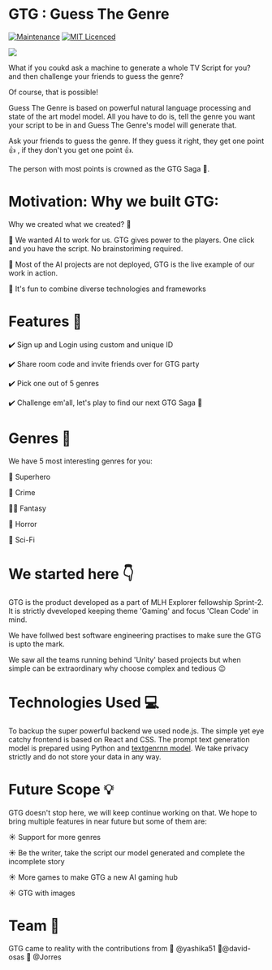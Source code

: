 # GTG : Guess The Genre

[![Maintenance](https://img.shields.io/badge/Maintained%3F-yes-green.svg)](https://github.com/sprint2-gamedev/game-sprint/commits/master)
[![MIT Licenced](https://img.shields.io/badge/License-MIT-blue.svg)](https://github.com/sprint2-gamedev/game-sprint/blob/master/LICENSE)


<img src="https://github.com/MLH-Sprint-1/mlh-sprint-1/blob/master/GTG.png"/>


What if you coukd ask a machine to generate a whole TV Script for you? and then challenge your friends to guess the genre?


Of course, that is possible! 

Guess The Genre is based on powerful natural language processing and state of the art model model. All you have to do is, tell the genre you want your script to be in and Guess The Genre's model will generate that. 

Ask your friends to guess the genre. 
If they guess it right, they get one point :+1: , if they don't you get one point :+1:. 

The person with most points is crowned as the GTG Saga :crown:.


# Motivation: Why we built GTG:

Why we created what we created? 🤔

:thought_balloon: We wanted AI to work for us. GTG gives power to the players. One click and you have the script. No brainstoriming required.

:thought_balloon: Most of the AI projects are not deployed, GTG is the live example of our work in action.

:thought_balloon: It's fun to combine diverse technologies and frameworks


# Features 🔮

✔️ Sign up and Login using custom and unique ID

✔️ Share room code and invite friends over for GTG party

✔️ Pick one out of 5 genres

✔️ Challenge em'all, let's play to find our next GTG Saga :crown: 


# Genres :moyai:

We have 5 most interesting genres for you:

:cop: Superhero

:gun: Crime

:bride_with_veil: Fantasy

:ghost: Horror

:volcano: Sci-Fi


# We started here 👇

GTG is the product developed as a part of MLH Explorer fellowship Sprint-2. It is strictly dveveloped keeping theme 'Gaming' and focus 'Clean Code' in mind.

We have follwed best software engineering practises to make sure the GTG is upto the mark. 

We saw all the teams running behind 'Unity' based projects but when simple can be extraordinary why choose complex and tedious :wink:

# Technologies Used 💻

To backup the super powerful backend we used node.js. The simple yet eye catchy frontend is based on React and CSS. The prompt text generation model  is prepared using Python and [textgenrnn model](https://github.com/minimaxir/textgenrnn). We take privacy strictly and do not store your data in any way.


# Future Scope 💡

GTG doesn't stop here, we will keep continue working on that. We hope to bring multiple features in near future but some of them are:

☀️ Support for more genres

☀️ Be the writer, take the script our model generated and complete the incomplete story

☀️ More games to make GTG a new AI gaming hub

☀️ GTG with images

# Team 👋

GTG came to reality with the contributions from
🎉 @yashika51 🎉@david-osas 🎉 @Jorres
